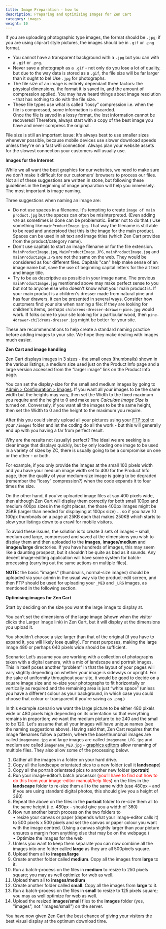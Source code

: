 ```yaml
---
title: Image Preparation - how to 
description: Preparing and Optimizing Images for Zen Cart 
category: images
weight: 10
---
```


If you are uploading photographic type images, the format should be `.jpg`; if you are using clip-art style pictures, the images should be in `.gif` or `.png` format.  

- You cannot have a transparent background with a `.jpg` but you can with a `.gif` or `.png`.  
- Never save a photograph as a `.gif` - not only do you lose a lot of quality, but due to the way data is stored as a `.gif`, the file size will be far larger than it ought to be! Use `.jpg` for photographs.
- The file size of an image is entirely dependant three factors: the physical dimensions, the format it is saved in, and the amount of compression applied. You may have heard things about image resolution - that has nothing to do with the file size.  
- These file types use what is called “lossy” compression i.e. when the file is compressed, some information is discarded.  
Once the file is saved in a lossy format, the lost information cannot be recovered! Therefore, always start with a copy of the best image you have and never compress the original.

File size is still an important issue: It's always best to use smaller sizes whenever possible, because mobile devices use slower download speeds unless they're on a fast wifi connection. Always plan your website assets for the slowest connection your customers will usually use.

**Images for the Internet**

While we all want the best graphics for our websites, we need to make sure we don't make it difficult for our customers' browsers to process our files.  Not all of these suggestions are written in stone, but following these guidelines in the beginning of image preparation will help you immensely.  The most important is image naming.

Three suggestions when naming an image are:

- Do not use spaces in a filename.  It's tempting to create `image of main product.jpg` but the spaces can often be misinterpreted. (Even adding `%20` as sometimes is done can be problematic. Better not to do that.) Use something like `mainProductImage.jpg`. That way the filename is still able to be read and understood that this is the image for the main product.  Spaces can be used in alt text and image titles (which Zen Cart provides from the product/category name).
- Don't use capitals to start an image filename or for the file extension.  `MainProductImage.jpg`, `MainProductImage.JPG`, `mainProductImage.jpg` and `mainProductImge.JPG` are not the same on the web.  They would be considered as four different files.  Capitals "can" help make sense of an image name but, save the use of beginning capital letters for the alt text and image title.
- Try to be as descriptive as possible in your image name.  The previous `mainProductImage.jpg` mentioned above may make perfect sense to you but not to anyone else who doesn't know what your main product is.  If your main product is a children's dresser made from natural pine and has four drawers, it can be presented in several ways. Consider how customers find your site when naming a file: If they are looking for children's items, perhaps `childrens-dresser-4drawer-pine.jpg` would work.  If folks come to your site looking for a particular wood, then `pine-4drawer-childrens-dresser.jpg` might be better for your site.

These are recommendations to help create a standard naming practice before adding images to your site.  We hope they make dealing with images much easier.

**Zen Cart and image handling**  

Zen Cart displays images in 3 sizes - the small ones (thumbnails) shown in the various listings, a medium size used just on the Product Info page and a large version accessed from the "larger image" link on the Product Info page.

You can set the display-size for the small and medium images by going to [Admin > Configuration > Images](/user/admin_pages/configuration/configuration_images/). If you want all your images to be the same width but the heights may vary, then set the Width to the fixed maximum you require and the height to 0 and make sure *Calculate Image Size* is turned on. Conversely, if you want all the images to be the same height, then set the Width to 0 and the height to the maximum you require.  

After this you could simply upload all your pictures using your [FTP tool](/user/first_steps/useful_tools/#ftp-tools) to your `/images` folder and let the coding do all the work - but this will generally end up with you having a far from perfect result. 

Why are the results not (usually) perfect? The ideal we are seeking is a clear image that displays quickly, but by only loading one image to be used in a variety of sizes by ZC, there is usually going to be a compromise on one or the other - or both. 

For example, if you only provide the images at the small 100 pixels width and you have your medium image width set to 400 for the Product Info page, then the quality of your medium-size image is going to be degraded (remember the “lossy” compression?) when the code expands it to four times the size.

On the other hand, if you’ve uploaded image files at say 400 pixels wide, then although Zen Cart will display them correctly for both small 100px and medium 400px sizes in the right places, the those 400px images might be 25KB (larger than needed for displaying at 100px size) ... so if you have 10 100px thumbnails on a page at 25KB each that makes 250KB which starts to slow your listings down to a crawl for mobile visitors.

To avoid these issues, the solution is to create 3 sets of images – small, medium and large, compressed and saved at the dimensions you wish to display them and then uploaded to the **images**, **images/medium** and **images/large** directories. If you have hundreds of images, this may seem like a daunting prospect, but it shouldn’t be quite as bad as it sounds. Any decent image-editing application will have some system for batch-processing (carrying out the same actions on multiple files).  

**NOTE:** the basic "images" (thumbnails, normal-size images) should be uploaded via your admin in the usual way via the product-edit screen, and then FTP should be used for uploading your `_MED` and `_LRG` images, as mentioned in the following section.  

**Optimising images for Zen Cart**  

Start by deciding on the size you want the large image to display at.  

You can’t set the dimensions of the large image (shown when the visitor clicks the Larger Image link) in Zen Cart, but it will display at the dimensions you upload it.

You shouldn’t choose a size larger than that of the original (if you have to expand it, you will likely lose quality). For most purposes, making the large image 480 or perhaps 640 pixels wide should be sufficient.  


Scenario:
Let’s assume you are working with a collection of photographs taken with a digital camera, with a mix of landscape and portrait images. This in itself poses another “problem” in that the layout of your pages will vary slightly depending on whether your image is sideways or upright. For the sake of uniformity throughout your site, it would be good to decide on a square image size and re-size your photographs to fit horizontally or vertically as required and the remaining area is just “white space” (unless you have a different colour as your background, in which case you could choose that colour or transparent if you're saving as `.png`.)

In this example scenario we want the large picture to be either 480 pixels wide or 480 pixels high depending on its orientation so that everything remains in proportion; we want the medium picture to be 240 and the small to be 120. Let's assume that all your images will have unique names (see the naming suggestions above). Having said that, Zen Cart requires that the image filenames follow a pattern, where the base/thumbnail images are called `imagename.jpg` and large images are called `imagename_LRG.jpg` and medium are called `imagename_MED.jpg` – [graphics editors](/user/first_steps/useful_tools/#graphics-editors) allow renaming of multiple files. They also allow some of the processing below. 

1. Gather all the images in a folder on your hard drive.  
2. Copy all the landscape orientated pics to a new folder (call it **landscape**)  
3. Copy all the portrait orientated pics to another new folder (**portrait**)  
4. Run your image-editor’s batch processor (<font color="red">you’ll have to find out how to do this from your image-editor manual/help files</font>) on the files in the **landscape** folder to re-size them all to the same width (use 480px – and if you are using standard digital photos, this should give you a height of 360)  
5. Repeat the above on the files in the **portrait** folder to re-size them all to the same height (i.e. 480px – should give you a width of 360)  
6. Now run another batch process on the two folders to  
• resize your canvas or paper (depends what your image-editor calls it) to 500 pixels x 500 pixels and set the canvas or paper colour you want with the image centred. (Using a canvas slightly larger than your picture ensures a margin from anything else that may be on the webpage.)  
• Optimize the images for the web  
7. Unless you want to keep them separate you can now combine all the images into one folder called **large** as they are all 500pixels square.  
8. Upload them all to **images/large**  
9. Create another folder called **medium**. Copy all the images from **large** to it. 
10. Run a batch-process on the files in **medium** to resize to 250 pixels square; you may as well optimize for web as well.  
11. Upload them all to **images/medium**  
12. Create another folder called **small**. Copy all the images from **large** to it.  
13. Run a batch-process on the files in **small** to resize to 125 pixels square; you may as well optimize for web as well.  
14. Upload the resized **images/small** files to the **images** folder (yes, "images", not "images/small") on the server.

You have now given Zen Cart the best chance of giving your visitors the best visual display at the optimum download time.
